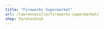 ```yaml
---
title: "Fireworks Supermarket"
url: /lawrenceville/fireworks-supermarket/
shop: Pyrotechnik
---
```

